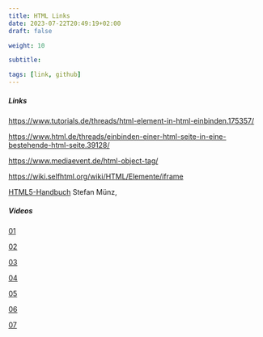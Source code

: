 ```yaml
---
title: HTML Links
date: 2023-07-22T20:49:19+02:00
draft: false

weight: 10

subtitle: 

tags: [link, github]
---
```


##### Links

https://www.tutorials.de/threads/html-element-in-html-einbinden.175357/

https://www.html.de/threads/einbinden-einer-html-seite-in-eine-bestehende-html-seite.39128/

https://www.mediaevent.de/html-object-tag/

https://wiki.selfhtml.org/wiki/HTML/Elemente/iframe

[HTML5-Handbuch](http://webkompetenz.wikidot.com/docs:html-handbuch) Stefan Münz, <br>


##### Videos

[](https://www.youtube.com/watch?v=3Djmh7V70NE)

[](https://www.youtube.com/watch?v=2g_kiCGC5PE)

[](https://www.youtube.com/watch?v=jv_cs0I60C4)

[](https://www.youtube.com/watch?v=_rHC2hFB_XY)

[](https://www.youtube.com/watch?v=-51dn7yCT48)

[](https://www.youtube.com/watch?v=P9Sj3aRbX54)



[01 ](https://www.youtube.com/watch?v=OU8EeRWNBDY)

[02 ](https://www.youtube.com/watch?v=QyZPEwgogA4)

[03](https://www.youtube.com/watch?v=dN7D3__O6K4)

[04 ](https://www.youtube.com/watch?v=zbYsgmWaTPk)

[05 ](https://www.youtube.com/watch?v=QZad9eDe4cI)

[06 ](https://www.youtube.com/watch?v=UNwqtASpvyMq)

[07](https://www.youtube.com/watch?v=hPiOHFXxJp0)



<!--
[]() <br>
-->
